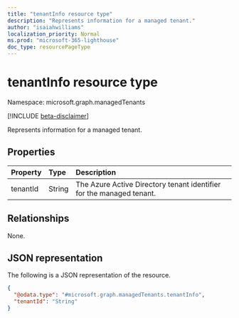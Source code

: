 ```yaml
---
title: "tenantInfo resource type"
description: "Represents information for a managed tenant."
author: "isaiahwilliams"
localization_priority: Normal
ms.prod: "microsoft-365-lighthouse"
doc_type: resourcePageType
---
```


# tenantInfo resource type

Namespace: microsoft.graph.managedTenants

[!INCLUDE [beta-disclaimer](../../includes/beta-disclaimer.md)]

Represents information for a managed tenant.

## Properties
|Property|Type|Description|
|:---|:---|:---|
|tenantId|String|The Azure Active Directory tenant identifier for the managed tenant.|

## Relationships
None.

## JSON representation
The following is a JSON representation of the resource.
<!-- {
  "blockType": "resource",
  "@odata.type": "microsoft.graph.managedTenants.tenantInfo"
}
-->
``` json
{
  "@odata.type": "#microsoft.graph.managedTenants.tenantInfo",
  "tenantId": "String"
}
```
